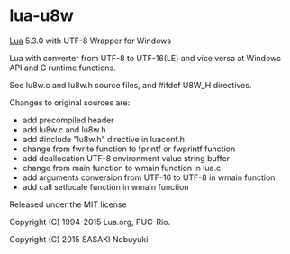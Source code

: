 lua-u8w
======

[Lua](http://www.lua.org/) 5.3.0 with UTF-8 Wrapper for Windows

Lua with converter from UTF-8 to UTF-16(LE) and vice versa at Windows API and C runtime functions.

See lu8w.c and lu8w.h source files, and #ifdef U8W_H directives.

Changes to original sources are:
- add precompiled header
- add lu8w.c and lu8w.h
- add #include "lu8w.h" directive in luaconf.h
- change from fwrite function to fprintf or fwprintf function
- add deallocation UTF-8 environment value string buffer
- change from main function to wmain function in lua.c
- add arguments conversion from UTF-16 to UTF-8 in wmain function
- add call setlocale function in wmain function

Released under the MIT license

Copyright (C) 1994-2015 Lua.org, PUC-Rio.

Copyright (C) 2015 SASAKI Nobuyuki

